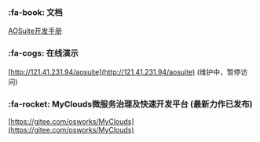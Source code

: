 ﻿###  :fa-book: 文档
[AOSuite开发手册](http://git.oschina.net/osworks/AOS/tree/master/doc)

###  :fa-cogs: 在线演示
[http://121.41.231.94/aosuite](http://121.41.231.94/aosuite) (维护中，暂停访问)

###  :fa-rocket: MyClouds微服务治理及快速开发平台 (最新力作已发布)
[https://gitee.com/osworks/MyClouds](https://gitee.com/osworks/MyClouds)